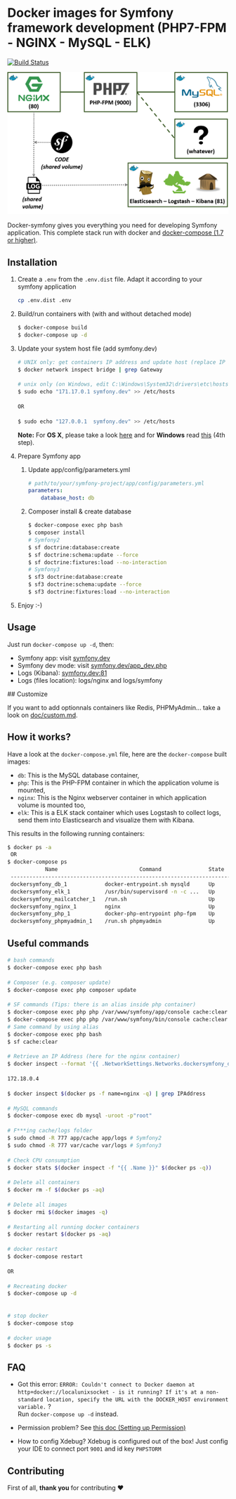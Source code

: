# Docker images for Symfony framework development (PHP7-FPM - NGINX - MySQL - ELK)

[![Build Status](https://travis-ci.org/maxpou/docker-symfony.svg?branch=master)](https://travis-ci.org/maxpou/docker-symfony)

![](doc/schema.png)

Docker-symfony gives you everything you need for developing Symfony application. This complete stack run with docker and [docker-compose (1.7 or higher)](https://docs.docker.com/compose/).

## Installation

1. Create a `.env` from the `.env.dist` file. Adapt it according to your symfony application

    ```bash
    cp .env.dist .env
    ```


2. Build/run containers with (with and without detached mode)

    ```bash
    $ docker-compose build
    $ docker-compose up -d
    ```

3. Update your system host file (add symfony.dev)

    ```bash
    # UNIX only: get containers IP address and update host (replace IP according to your configuration)
    $ docker network inspect bridge | grep Gateway

    # unix only (on Windows, edit C:\Windows\System32\drivers\etc\hosts)
    $ sudo echo "171.17.0.1 symfony.dev" >> /etc/hosts
    
    OR
    
    $ sudo echo "127.0.0.1  symfony.dev" >> /etc/hosts 
    ```

    **Note:** For **OS X**, please take a look [here](https://docs.docker.com/docker-for-mac/networking/) and for **Windows** read [this](https://docs.docker.com/docker-for-windows/#/step-4-explore-the-application-and-run-examples) (4th step).

4. Prepare Symfony app
    1. Update app/config/parameters.yml

        ```yml
        # path/to/your/symfony-project/app/config/parameters.yml
        parameters:
            database_host: db
        ```

    2. Composer install & create database

        ```bash
        $ docker-compose exec php bash
        $ composer install
        # Symfony2
        $ sf doctrine:database:create
        $ sf doctrine:schema:update --force
        $ sf doctrine:fixtures:load --no-interaction
        # Symfony3
        $ sf3 doctrine:database:create
        $ sf3 doctrine:schema:update --force
        $ sf3 doctrine:fixtures:load --no-interaction
        ```

5. Enjoy :-)

## Usage

Just run `docker-compose up -d`, then:

* Symfony app: visit [symfony.dev](http://symfony.dev)  
* Symfony dev mode: visit [symfony.dev/app_dev.php](http://symfony.dev/app_dev.php)  
* Logs (Kibana): [symfony.dev:81](http://symfony.dev:81)
* Logs (files location): logs/nginx and logs/symfony

## Customize

If you want to add optionnals containers like Redis, PHPMyAdmin... take a look on [doc/custom.md](doc/custom.md).

## How it works?

Have a look at the `docker-compose.yml` file, here are the `docker-compose` built images:

* `db`: This is the MySQL database container,
* `php`: This is the PHP-FPM container in which the application volume is mounted,
* `nginx`: This is the Nginx webserver container in which application volume is mounted too,
* `elk`: This is a ELK stack container which uses Logstash to collect logs, send them into Elasticsearch and visualize them with Kibana.

This results in the following running containers:

```bash
$ docker ps -a
 OR
$ docker-compose ps
            Name                          Command               State                       Ports
 ---------------------------------------------------------------------------------------------------------------------
 dockersymfony_db_1            docker-entrypoint.sh mysqld      Up      0.0.0.0:3306->3306/tcp
 dockersymfony_elk_1           /usr/bin/supervisord -n -c ...   Up      0.0.0.0:81->80/tcp
 dockersymfony_mailcatcher_1   /run.sh                          Up      0.0.0.0:1025->1025/tcp, 0.0.0.0:1080->1080/tcp
 dockersymfony_nginx_1         nginx                            Up      443/tcp, 0.0.0.0:80->80/tcp
 dockersymfony_php_1           docker-php-entrypoint php-fpm    Up      0.0.0.0:9000->9000/tcp
 dockersymfony_phpmyadmin_1    /run.sh phpmyadmin               Up      0.0.0.0:8080->80/tcp
 ```

## Useful commands

```bash
# bash commands
$ docker-compose exec php bash

# Composer (e.g. composer update)
$ docker-compose exec php composer update

# SF commands (Tips: there is an alias inside php container)
$ docker-compose exec php php /var/www/symfony/app/console cache:clear # Symfony2
$ docker-compose exec php php /var/www/symfony/bin/console cache:clear # Symfony3
# Same command by using alias
$ docker-compose exec php bash
$ sf cache:clear

# Retrieve an IP Address (here for the nginx container)
$ docker inspect --format '{{ .NetworkSettings.Networks.dockersymfony_default.IPAddress }}' $(docker ps -f name=nginx -q)

172.18.0.4

$ docker inspect $(docker ps -f name=nginx -q) | grep IPAddress

# MySQL commands
$ docker-compose exec db mysql -uroot -p"root"

# F***ing cache/logs folder
$ sudo chmod -R 777 app/cache app/logs # Symfony2
$ sudo chmod -R 777 var/cache var/logs # Symfony3

# Check CPU consumption
$ docker stats $(docker inspect -f "{{ .Name }}" $(docker ps -q))

# Delete all containers
$ docker rm -f $(docker ps -aq)

# Delete all images
$ docker rmi $(docker images -q)

# Restarting all running docker containers
$ docker restart $(docker ps -aq)

# docker restart
$ docker-compose restart

OR
 
# Recreating docker
$ docker-compose up -d 


# stop docker
$ docker-compose stop
 
# docker usage
$ docker ps -s

```

## FAQ

* Got this error: `ERROR: Couldn't connect to Docker daemon at http+docker://localunixsocket - is it running?
If it's at a non-standard location, specify the URL with the DOCKER_HOST environment variable.` ?  
Run `docker-compose up -d` instead.

* Permission problem? See [this doc (Setting up Permission)](http://symfony.com/doc/current/book/installation.html#checking-symfony-application-configuration-and-setup)

* How to config Xdebug?
Xdebug is configured out of the box!
Just config your IDE to connect port  `9001` and id key `PHPSTORM`

## Contributing

First of all, **thank you** for contributing ♥ 
